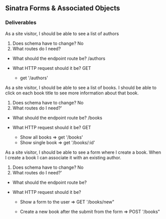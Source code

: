## Sinatra Forms & Associated Objects
 
### Deliverables
 
As a site visitor, I should be able to see a list of authors
1. Does schema have to change? No
2. What routes do I need?
 - What should the endpoint route be? /authors
 - What HTTP request should it be? GET
    
    - get '/authors'
 
 
As a site visitor, I should be able to see a list of books. I should be able to click on each book title to see more information about that book.
1. Does schema have to change? No
2. What routes do I need?'
 - What should the endpoint route be? /books
 - What HTTP request should it be? GET
    
    - Show all books => get '/books'
    - Show single book => get '/books/:id'
 
 
As a site visitor, I should be able to see a form where I create a book. When I create a book I can associate it with an existing author.
1. Does schema have to change? No
2. What routes do I need?'
 - What should the endpoint route be?
 - What HTTP request should it be?

    - Show a form to the user => GET '/books/new"

    - Create a new book after the submit from the form => POST '/books"
 
 
